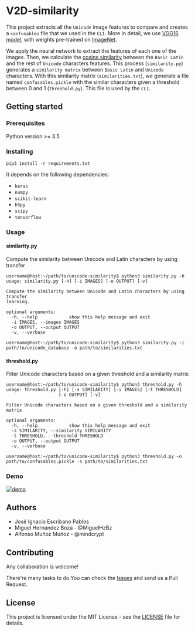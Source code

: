 # V2D-similarity

This project extracts all the `Unicode` image features to compare and creates a `confusables` file that we used in the `CLI`. More in detail, we use [VGG16 model](https://arxiv.org/abs/1409.1556), with weights pre-trained on [ImageNet](http://image-net.org).

We apply the neural network to extract the features of each one of the images. Then, we calculate the [cosine similarity](https://en.wikipedia.org/wiki/Cosine_similarity) between the `Basic Latin` and the rest of `Unicode` characters features. This process (`similarity.py`) generates a `similarity matrix` between `Basic Latin` and `Unicode` characters. With this similarity matrix (`similarities.txt`), we generate a file named `confusables.pickle` with the similar characters given a threshold between 0 and 1 (`threshold.py`). This file is used by the `CLI`.

## Getting started

### Prerequisites

Python version >= 3.5

### Installing

`pip3 install -r requirements.txt`

It depends on the following dependencies:

* `keras`
* `numpy`
* `scikit-learn`
* `h5py`
* `scipy`
* `tensorflow`

### Usage

#### similarity.py

Compute the similarity between Unicode and Latin characters by using transfer

```
username@host:~/path/to/unicode-similarity$ python3 similarity.py -h
usage: similarity.py [-h] [-i IMAGES] [-o OUTPUT] [-v]

Compute the similarity between Unicode and Latin characters by using transfer
learning.

optional arguments:
  -h, --help            show this help message and exit
  -i IMAGES, --images IMAGES
  -o OUTPUT, --output OUTPUT
  -v, --verbose

username@host:~/path/to/unicode-similarity$ python3 similarity.py -i path/to/unicode_database -o path/to/similarities.txt

```
#### threshold.py

Filter Unicode characters based on a given threshold and a similarity matrix

```
username@host:~/path/to/unicode-similarity$ python3 threshold.py -h
usage: threshold.py [-h] [-s SIMILARITY] [-i IMAGES] [-t THRESHOLD]
                    [-o OUTPUT] [-v]

Filter Unicode characters based on a given threshold and a similarity matrix

optional arguments:
  -h, --help            show this help message and exit
  -s SIMILARITY, --similarity SIMILARITY
  -t THRESHOLD, --threshold THRESHOLD
  -o OUTPUT, --output OUTPUT
  -v, --verbose

username@host:~/path/to/unicode-similarity$ python3 threshold.py -o path/to/confusables.pickle -s path/to/similarities.txt
```

### Demo

[![demo](https://asciinema.org/a/AfxvUUPifuUi4tYlazGNAqt5U.png)](https://asciinema.org/a/AfxvUUPifuUi4tYlazGNAqt5U?autoplay=1)

## Authors

* José Ignacio Escribano Pablos
* Miguel Hernández Boza - @MiguelHzBz
* Alfonso Muñoz Muñoz - @mindcrypt

## Contributing

Any collaboration is welcome!

There're many tasks to do.You can check the [Issues](https://github.com/PantherLab/v2d-similarity/issues) and send us a Pull Request.

## License

This project is licensed under the MIT License - see the [LICENSE](LICENSE) file for details.
